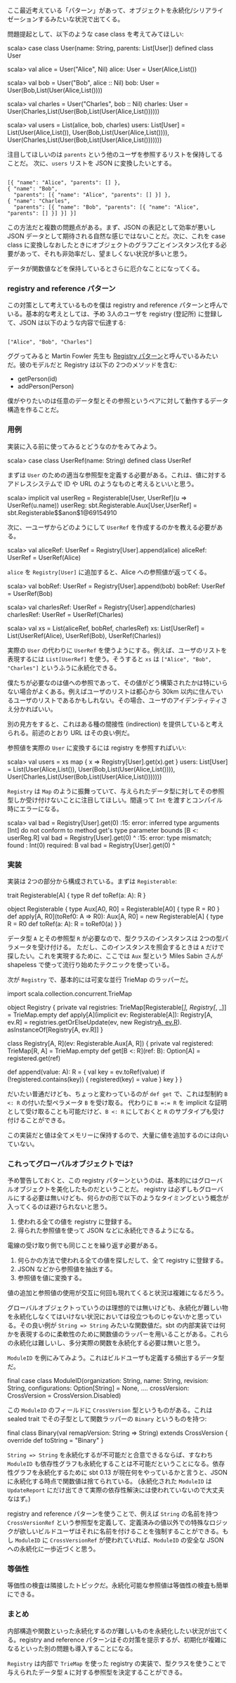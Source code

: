   [fowler]: http://martinfowler.com/eaaCatalog/registry.html

ここ最近考えている「パターン」があって、オブジェクトを永続化/シリアライゼーションするみたいな状況で出てくる。

問題提起として、以下のような case class を考えてみてほしい:

<scala>
scala> case class User(name: String, parents: List[User])
defined class User

scala> val alice = User("Alice", Nil)
alice: User = User(Alice,List())

scala> val bob = User("Bob", alice :: Nil)
bob: User = User(Bob,List(User(Alice,List())))

scala> val charles = User("Charles", bob :: Nil)
charles: User = User(Charles,List(User(Bob,List(User(Alice,List())))))

scala> val users = List(alice, bob, charles)
users: List[User] = List(User(Alice,List()), User(Bob,List(User(Alice,List()))),
  User(Charles,List(User(Bob,List(User(Alice,List()))))))
</scala>

注目してほしいのは `parents` という他のユーザを参照するリストを保持してることだ。
次に、`users` リストを JSON に変換したいとする。

<code>
[{ "name": "Alice", "parents": [] },
{ "name": "Bob",
  "parents": [{ "name": "Alice", "parents": [] }] },
{ "name": "Charles",
  "parents": [{ "name": "Bob", "parents": [{ "name": "Alice", "parents": [] }] }] }]
</code>

この方法だと複数の問題点がある。まず、JSON の表記として効率が悪いし JSON データとして期待される自然な感じではないことだ。次に、これを case class に変換しなおしたときにオブジェクトのグラフごとインスタンス化する必要があって、それも非効率だし、望ましくない状況が多いと思う。

データが関数値などを保持しているとさらに厄介なことになってくる。

### registry and reference パターン

この対策として考えているものを僕は registry and reference パターンと呼んでいる。基本的な考えとしては、予め 3人のユーザを registry (登記所) に登録して、JSON は以下のような内容で伝達する:

<code>
["Alice", "Bob", "Charles"]
</code>

ググってみると Martin Fowler 先生も [Registry パターン][fowler]と呼んでいるみたいだ。彼のモデルだと Registry は以下の 2つのメソッドを含む:

- getPerson(id)
- addPerson(Person)

僕がやりたいのは任意のデータ型とその参照というペアに対して動作するデータ構造を作ることだ。

### 用例

実装に入る前に使ってみるとどうなのかをみてみよう。

<scala>
scala> case class UserRef(name: String)
defined class UserRef
</scala>

まずは `User` のための適当な参照型を定義する必要がある。これは、値に対するアドレスシステムで ID や URL のようなものと考えるといいと思う。

<scala>
scala> implicit val userReg = Registerable[User, UserRef](u => UserRef(u.name))
userReg: sbt.Registerable.Aux[User,UserRef] = sbt.Registerable$$anon$1@69154910
</scala>

次に、一ユーザからどのようにして `UserRef` を作成するのかを教える必要がある。

<scala>
scala> val aliceRef: UserRef = Registry[User].append(alice)
aliceRef: UserRef = UserRef(Alice)
</scala>

`alice` を `Registry[User]` に追加すると、Alice への参照値が返ってくる。

<scala>
scala> val bobRef: UserRef = Registry[User].append(bob)
bobRef: UserRef = UserRef(Bob)

scala> val charlesRef: UserRef = Registry[User].append(charles)
charlesRef: UserRef = UserRef(Charles)

scala> val xs = List(aliceRef, bobRef, charlesRef)
xs: List[UserRef] = List(UserRef(Alice), UserRef(Bob), UserRef(Charles))
</scala>

実際の `User` の代わりに `UserRef` を使うようにする。例えば、ユーザのリストを表現するには `List[UserRef]` を使う。そうすると `xs` は `["Alice", "Bob", "Charles"]` というふうに永続化できる。

僕たちが必要なのは値への参照であって、その値がどう構築されたかは特にいらない場合がよくある。例えばユーザのリストは都心から 30km 以内に住んでいるユーザのリストであるかもしれない。その場合、ユーザのアイデンティティさえ分かればいい。

別の見方をすると、これはある種の間接性 (indirection) を提供していると考えられる。前述のとおり URL はその良い例だ。

参照値を実際の `User` に変換するには registry を参照すればいい:

<scala>
scala> val users = xs map { x => Registry[User].get(x).get }
users: List[User] = List(User(Alice,List()), User(Bob,List(User(Alice,List()))), User(Charles,List(User(Bob,List(User(Alice,List()))))))
</scala>

`Registry` は `Map` のように振舞っていて、与えられたデータ型に対してその参照型しか受け付けないことに注目してほしい。間違って `Int` を渡すとコンパイル時にエラーになる。

<scala>
scala> val bad = Registry[User].get(0)
<console>:15: error: inferred type arguments [Int] do not conform to method get's type parameter bounds [B <: userReg.R]
       val bad = Registry[User].get(0)
                                ^
<console>:15: error: type mismatch;
 found   : Int(0)
 required: B
       val bad = Registry[User].get(0)
                                    ^
</scala>

### 実装

実装は 2つの部分から構成されている。まずは `Registerable`:

<scala>
trait Registerable[A] {
  type R
  def toRef(a: A): R
}

object Registerable {
  type Aux[A0, R0] = Registerable[A0] {
    type R = R0
  }
  def apply[A, R0](toRef0: A => R0): Aux[A, R0] = new Registerable[A] {
    type R = R0
    def toRef(a: A): R = toRef0(a)
  }
}
</scala>

データ型 `A` とその参照型 `R` が必要なので、型クラスのインスタンスは 2つの型パラメータを受け付ける。
ただし、このインスタンスを照会するときは `A` だけで探したい。これを実現するために、ここでは `Aux` 型という Miles Sabin さんが shapeless で使って流行り始めたテクニックを使っている。

次が `Registry` で、基本的には可変な並行 TrieMap のラッパーだ。

<scala>
import scala.collection.concurrent.TrieMap

object Registry {
  private val registries: TrieMap[Registerable[_], Registry[_, _]] = TrieMap.empty
  def apply[A](implicit ev: Registerable[A]): Registry[A, ev.R] =
    registries.getOrElseUpdate(ev, new Registry[A, ev.R](ev)).
      asInstanceOf[Registry[A, ev.R]]
}

class Registry[A, R](ev: Registerable.Aux[A, R]) {
  private val registered: TrieMap[R, A] = TrieMap.empty
  def get[B <: R](ref: B): Option[A] =
    registered.get(ref)

  def append(value: A): R = {
    val key = ev.toRef(value)
    if (!registered.contains(key)) {
      registered(key) = value
    }
    key
  }
}
</scala>

だいたい普通だけども、ちょっと変わっているのが `def get` で、これは型制約 `B <: R` の付いた型ペラメータ `B` を受け取る。
代わりに `B =:= R` を implicit な証明として受け取ることも可能だけど、`B <: R` にしておくと `R` のサブタイプも受け付けることができる。

この実装だと値は全てメモリーに保持するので、大量に値を追加するのには向いていない。

### これってグローバルオブジェクトでは?

予め警告しておくと、この registry パターンというのは、基本的にはグローバルオブジェクトを美化したものだということだ。
registry は必ずしもグローバルにする必要は無いけども、何らかの形で以下のようなタイミングという概念が入ってくるのは避けられないと思う。

1. 使われる全ての値を registry に登録する。
2. 得られた参照値を使って JSON などに永続化できるようになる。

電線の受け取り側でも同じことを繰り返す必要がある。

1. 何らかの方法で使われる全ての値を探しだして、全て registry に登録する。
2. JSON などから参照値を抽出する。
3. 参照値を値に変換する。

値の追加と参照値の使用が交互に何回も現れてくると状況は複雑になるだろう。

グローバルオブジェクトっていうのは理想的では無いけども、永続化が難しい物を永続化しなくてはいけない状況においては役立つものじゃないかと思っている。その良い例が `String => String` みたいな関数値だ。sbt の内部実装では何かを表現するのに柔軟性のために関数値のラッパーを用いることがある。これらの永続化は難しいし、多分実際の関数を永続化する必要は無いと思う。

`ModuleID` を例にみてみよう。これはビルドユーザも定義する頻出するデータ型だ。

<scala>
final case class ModuleID(organization: String, name: String, revision: String,
  configurations: Option[String] = None, ....
  crossVersion: CrossVersion = CrossVersion.Disabled)
</scala>

この `ModuleID` のフィールドに `CrossVersion` 型というものがある。これは sealed trait でその子型として関数ラッパーの `Binary` というものを持つ:

<scala>
  final class Binary(val remapVersion: String => String) extends CrossVersion {
    override def toString = "Binary"
  }
</scala>

`String => String` を永続化するが不可能だと合意できるならば、すなわち `ModuleID` も依存性グラフも永続化することは不可能だということになる。依存性グラフを永続化するために sbt 0.13 が現在何をやっているかと言うと、JSON に永続化する時点で関数値は捨てられている。 (永続化された `ModuleID` は `UpdateReport` にだけ出てきて実際の依存性解決には使われていないので大丈夫なはず。)

registry and reference パターンを使うことで、例えば `String` の名前を持つ `CrossVersionRef` という参照型を定義して、定義済みの値以外での特殊なロジックが欲しいビルドユーザはそれに名前を付けることを強制することができる。もし `ModuleID` に `CrossVersionRef` が使われていれば、`ModuleID` の安全な JSON への永続化に一歩近づくと思う。

### 等価性

等価性の検査は隣接したトピックだ。永続化可能な参照値は等価性の検査も簡単にできる。

### まとめ

内部構造や関数といった永続化するのが難しいものを永続化したい状況が出てくる。registry and reference パターンはその対策を提示するが、初期化が複雑になるといった別の問題も導入することになる。

`Registry` は内部で `TrieMap` を使った registry の実装で、型クラスを使うことで与えられたデータ型 `A` に対する参照型を決定することができる。

